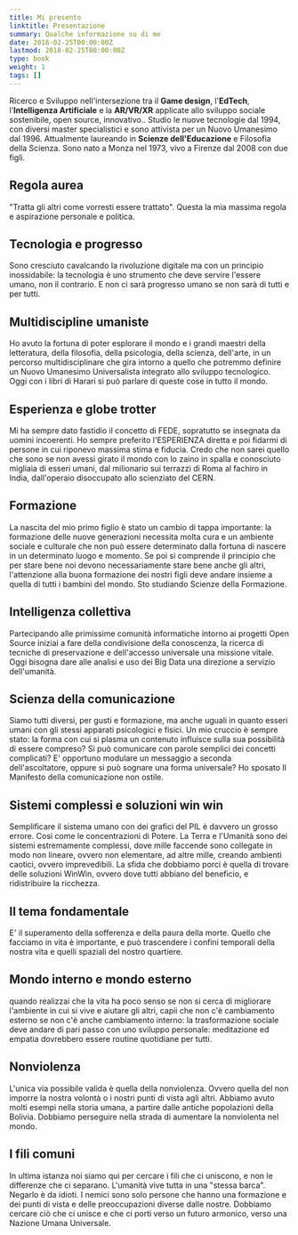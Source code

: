 ```yaml
---
title: Mi presento
linktitle: Presentazione
summary: Qualche informazione su di me
date: 2018-02-25T00:00:00Z
lastmod: 2018-02-25T00:00:00Z
type: book
weight: 1
tags: []
---
```

Ricerco e Sviluppo nell'intersezione tra il **Game design**, l'**EdTech**, l'**Intelligenza Artificiale** e la **AR/VR/XR** applicate allo sviluppo sociale sostenibile, open source, innovativo..
Studio le nuove tecnologie dal 1994, con diversi master specialistici e sono attivista per un Nuovo Umanesimo dal 1996. Attualmente laureando in **Scienze dell'Educazione** e Filosofia della Scienza. Sono nato a Monza nel 1973, vivo a Firenze dal 2008 con due figli.

## Regola aurea
"Tratta gli altri come vorresti essere trattato".
Questa la mia massima regola e aspirazione personale e politica.

## Tecnologia e progresso
Sono cresciuto cavalcando la rivoluzione digitale ma con un principio inossidabile:
la tecnologia è uno strumento che deve servire l'essere umano, non il contrario.
E non ci sarà progresso umano se non sarà di tutti e per tutti.

## Multidiscipline umaniste
Ho avuto la fortuna di poter esplorare il mondo e i grandi maestri della letteratura, della filosofia, della psicologia, della scienza, dell'arte, in un percorso multidisciplinare che gira intorno a quello che potremmo definire un Nuovo Umanesimo Universalista integrato allo sviluppo tecnologico. Oggi con i libri di Harari si può parlare di queste cose in tutto il mondo.

## Esperienza e globe trotter
Mi ha sempre dato fastidio il concetto di FEDE, sopratutto se insegnata da uomini incoerenti. Ho sempre preferito l'ESPERIENZA diretta e poi fidarmi di persone in cui riponevo massima stima e fiducia.
Credo che non sarei quello che sono se non avessi girato il mondo con lo zaino in spalla e conosciuto migliaia di esseri umani, dal milionario sui terrazzi di Roma al fachiro in India, dall'operaio disoccupato allo scienziato del CERN.

## Formazione
La nascita del mio primo figlio è stato un cambio di tappa importante: la formazione delle nuove generazioni necessita molta cura e un ambiente sociale e culturale che non può essere determinato dalla fortuna di nascere in un determinato luogo e momento. Se poi si comprende il principio che per stare bene noi devono necessariamente stare bene anche gli altri, l'attenzione alla buona formazione dei nostri figli deve andare insieme a quella di tutti i bambini del mondo.
Sto studiando Scienze della Formazione.

## Intelligenza collettiva
Partecipando alle primissime comunità informatiche intorno ai progetti Open Source iniziai a fare della condivisione della conoscenza, la ricerca di tecniche di preservazione e dell'accesso universale una missione vitale. Oggi bisogna dare alle analisi e uso dei Big Data una direzione a servizio dell'umanità.

## Scienza della comunicazione
Siamo tutti diversi, per gusti e formazione, ma anche uguali in quanto esseri umani con gli stessi apparati psicologici e fisici.
Un mio cruccio è sempre stato: la forma con cui si plasma un contenuto influisce sulla sua possibilità di essere compreso? Si può comunicare con parole semplici dei concetti complicati? E' opportuno modulare un messaggio a seconda dell'ascoltatore, oppure si può sognare una forma universale?
Ho sposato Il Manifesto della comunicazione non ostile.

## Sistemi complessi e soluzioni win win
Semplificare il sistema umano con dei grafici del PIL è davvero un grosso errore.
Così come le concentrazioni di Potere.
La Terra e l'Umanità sono dei sistemi estremamente complessi, dove mille faccende sono collegate in modo non lineare, ovvero non elementare, ad altre mille, creando ambienti caotici, ovvero imprevedibili.
La sfida che dobbiamo porci è quella di trovare delle soluzioni WinWin, ovvero dove tutti abbiano del beneficio, e ridistribuire la ricchezza.

## Il tema fondamentale
E' il superamento della sofferenza e della paura della morte.
Quello che facciamo in vita è importante, e può trascendere i confini temporali della nostra vita e quelli spaziali del nostro quartiere.

## Mondo interno e mondo esterno
quando realizzai che la vita ha poco senso se non si cerca di migliorare l'ambiente in cui si vive e aiutare gli altri, capii che non c'è cambiamento esterno se non c'è anche cambiamento interno: la trasformazione sociale deve andare di pari passo con uno sviluppo personale: meditazione ed empatia dovrebbero essere routine quotidiane per tutti.

## Nonviolenza
L'unica via possibile valida è quella della nonviolenza. Ovvero quella del non imporre la nostra volontà o i nostri punti di vista agli altri. Abbiamo avuto molti esempi nella storia umana, a partire dalle antiche popolazioni della Bolivia.
Dobbiamo perseguire nella strada di aumentare la nonviolenta nel mondo.

## I fili comuni
In ultima istanza noi siamo qui per cercare i fili che ci uniscono, e non le differenze che ci separano.
L'umanità vive tutta in una "stessa barca". Negarlo è da idioti. I nemici sono solo persone che hanno una formazione e dei punti di vista e delle preoccupazioni diverse dalle nostre. Dobbiamo cercare ciò che ci unisce e che ci porti verso un futuro armonico, verso una Nazione Umana Universale.
